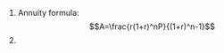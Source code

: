 1. Annuity formula: $$A=\frac{r(1+r)^nP}{(1+r)^n-1}$$
2. 
<!--stackedit_data:
eyJoaXN0b3J5IjpbNjgxNTMwNzY3LDEyMDcyMzE3NDldfQ==
-->